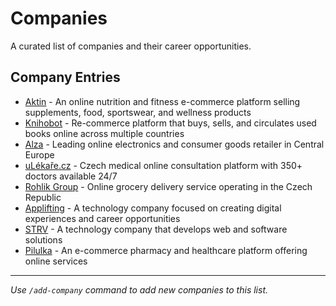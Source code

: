 # Companies

A curated list of companies and their career opportunities.

## Company Entries

- [Aktin](https://aktin.cz/kariera) - An online nutrition and fitness e-commerce platform selling supplements, food,
sportswear, and wellness products
- [Knihobot](http://knihobot.cz/kariera) - Re-commerce platform that buys, sells, and circulates used books online
across multiple countries
- [Alza](https://kariera.alza.cz/) - Leading online electronics and consumer goods retailer in Central Europe
- [uLékaře.cz](https://www.ulekare.cz/kariera) - Czech medical online consultation platform with 350+ doctors available 24/7
- [Rohlik Group](https://career.rohlik.group/cz/jobs) - Online grocery delivery service operating in the Czech Republic
- [Applifting](https://applifting.io/careers) - A technology company focused on creating digital experiences and career opportunities
- [STRV](https://www.strv.com/careers) - A technology company that develops web and software solutions
- [Pilulka](https://pracevpilulce.cz/pozice) - An e-commerce pharmacy and healthcare platform offering online services

---

*Use `/add-company` command to add new companies to this list.*
